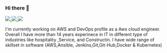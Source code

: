 ### Hi there 👋

<a target="_blank" href="https://www.linkedin.com/in/md-sharfuddin-7764a835/" rel="nofollow">
  <img src="https://img.shields.io/badge/md-sharfuddin-7764a835 ?style=for-the-badge&logo=linkedin&logoColor=white" />
</a>
<a target="_blank" href="https://mdsharfuddin2.blogspot.com/" rel="nofollow">
  <img src="https://img.shields.io/badge/Blogger-FF5722?style=for-the-badge&logo=blogger&logoColor=white" />
</a>
<a target="_blank" href="https://stackoverflow.com/users/22428909/md-sharfuddin" rel="nofollow">
  <img src="https://img.shields.io/badge/Stack_Overflow-FE7A16?style=for-the-badge&logo=stack-overflow&logoColor=white" />
</a>



I'm currently working on AWS and DevOps profile as a Aws cloud engineer. Overall I have more than 14 years experinece in IT in different type of industries like hospitality ,Service, and Constructin. I have wide range of skillset in software (AWS,Ansible, Jenkins,Git,Git-Hub,Docker & Kubernetes)
<!--
**sharfuddin1986/sharfuddin1986** is a ✨ _special_ ✨ repository because its `README.md` (this file) appears on your GitHub profile.

Here are some ideas to get you started:

- 🔭 I’m currently working on ...
- 🌱 I’m currently learning ...
- 👯 I’m looking to collaborate on ...
- 🤔 I’m looking for help with ...
- 💬 Ask me about ...
- 📫 How to reach me: ...
- 😄 Pronouns: ...
- ⚡ Fun fact: ...
-->
